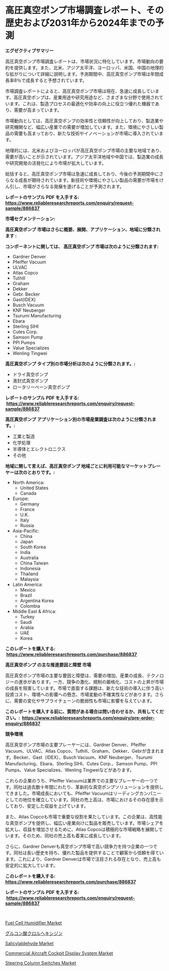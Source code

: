 <p><h1>高圧真空ポンプ市場調査レポート、その歴史および2031年から2024年までの予測</h1></p><p><strong>エグゼクティブサマリー</strong></p>
<p><p>高圧真空ポンプ市場調査レポートは、市場状況に特化しています。市場動向の要約を提供します。また、北米、アジア太平洋、ヨーロッパ、米国、中国の地理的な拡がりについて詳細に説明します。予測期間中、高圧真空ポンプ市場は年間成長率8％で成長すると予想されています。</p><p>市場調査レポートによると、高圧真空ポンプ市場は現在、急速に成長しています。高圧真空ポンプは、産業用途や研究用途など、さまざまな分野で使用されています。これは、製造プロセスの最適化や効率の向上に役立つ優れた機器であり、需要が高まっています。</p><p>市場動向としては、高圧真空ポンプの効率性と信頼性が向上しており、製造業や研究機関など、幅広い産業での需要が増加しています。また、環境にやさしい製品の需要も高まっており、新たな技術やイノベーションが市場に導入されています。</p><p>地理的には、北米およびヨーロッパが高圧真空ポンプ市場の主要な地域であり、需要が高いことが示されています。アジア太平洋地域や中国では、製造業の成長や研究開発の活発化により市場が拡大しています。</p><p>総括すると、高圧真空ポンプ市場は急速に成長しており、今後の予測期間中にさらなる成長が期待されています。新技術や環境にやさしい製品の需要が市場をけん引し、市場がさらなる発展を遂げることが予測されます。</p></p>
<p><strong>レポートのサンプル PDF を入手する: <a href="https://www.reliableresearchreports.com/enquiry/request-sample/886837">https://www.reliableresearchreports.com/enquiry/request-sample/886837</a></strong></p>
<p><strong>市場セグメンテーション:</strong></p>
<p><strong> 高圧真空ポンプ 市場はさらに概要、展開、アプリケーション、地域に分類されます :</strong></p>
<p><strong>コンポーネントに関しては、 高圧真空ポンプ 市場は次のように分類されます: &nbsp;</strong></p>
<p><ul><li>Gardner Denver</li><li>Pfeiffer Vacuum</li><li>ULVAC</li><li>Atlas Copco</li><li>Tuthill</li><li>Graham</li><li>Dekker</li><li>Gebr. Becker</li><li>Gast(IDEX)</li><li>Busch Vacuum</li><li>KNF Neuberger</li><li>Tsurumi Manufacturing</li><li>Ebara</li><li>Sterling SIHI</li><li>Cutes Corp.</li><li>Samson Pump</li><li>PPI Pumps</li><li>Value Specializes</li><li>Wenling Tingwei</li></ul></p>
<p><strong> 高圧真空ポンプ タイプ別の市場分析は次のように分類されます。:</strong></p>
<p><ul><li>ドライ真空ポンプ</li><li>液封式真空ポンプ</li><li>ロータリーベーン真空ポンプ</li></ul></p>
<p><strong>レポートのサンプル PDF を入手する: &nbsp;<a href="https://www.reliableresearchreports.com/enquiry/request-sample/886837">https://www.reliableresearchreports.com/enquiry/request-sample/886837</a></strong></p>
<p><strong> 高圧真空ポンプ アプリケーション別の市場産業調査は次のように分類されます。:</strong></p>
<p><ul><li>工業と製造</li><li>化学処理</li><li>半導体とエレクトロニクス</li><li>その他</li></ul></p>
<p><strong>地域に関して言えば、高圧真空ポンプ 地域ごとに利用可能なマーケットプレーヤーは次のとおりです。:</strong></p>
<p><ul>
    <li>
        North America:
        <ul>
            <li>United States</li>
            <li>Canada</li>
        </ul>
    </li>
    <li>
        Europe:
        <ul>
            <li>Germany</li>
            <li>France</li>
            <li>U.K.</li>
            <li>Italy</li>
            <li>Russia</li>
        </ul>
    </li>
    <li>
        Asia-Pacific:
        <ul>
            <li>China</li>
            <li>Japan</li>
            <li>South Korea</li>
            <li>India</li>
            <li>Australia</li>
            <li>China Taiwan</li>
            <li>Indonesia</li>
            <li>Thailand</li>
            <li>Malaysia</li>
        </ul>
    </li>
    <li>
        Latin America:
        <ul>
            <li>Mexico</li>
            <li>Brazil</li>
            <li>Argentina Korea</li>
            <li>Colombia</li>
        </ul>
    </li>
    <li>
        Middle East & Africa:
        <ul>
            <li>Turkey</li>
            <li>Saudi</li>
            <li>Arabia</li>
            <li>UAE</li>
            <li>Korea</li>
        </ul>
    </li>
    </ul></p>
<p><strong>このレポートを購入する: &nbsp;<a href="https://www.reliableresearchreports.com/purchase/886837">https://www.reliableresearchreports.com/purchase/886837</a></strong></p>
<p><strong>高圧真空ポンプ の主な推進要因と障壁 市場</strong></p>
<p><p>高圧真空ポンプ市場の主要な要因と障壁は、需要の増加、産業の成長、テクノロジーの進歩があります。一方、競争の激化、規制の厳格化、コストの上昇が市場の成長を阻害しています。市場で直面する課題は、新たな技術の導入に伴う高い投資コスト、環境への影響への懸念、市場変動の不確実性などがあります。さらに、需要の変化やサプライチェーンの脆弱性も市場に影響を与えています。</p></p>
<p><strong>このレポートを購入する前に、質問がある場合は問い合わせるか、共有してください。:&nbsp; <a href="https://www.reliableresearchreports.com/enquiry/pre-order-enquiry/886837">https://www.reliableresearchreports.com/enquiry/pre-order-enquiry/886837</a></strong></p>
<p><strong>競争環境</strong></p>
<p><p>高圧真空ポンプ市場の主要プレーヤーには、Gardner Denver、Pfeiffer Vacuum、ULVAC、Atlas Copco、Tuthill、Graham、Dekker、Gebrが含まれます。Becker、Gast（IDEX）、Busch Vacuum、KNF Neuberger、Tsurumi Manufacturing、Ebara、Sterling SIHI、Cutes Corp.、Samson Pump、PPI Pumps、Value Specializes、Wenling Tingweiなどがあります。</p><p>これらの企業のうち、Pfeiffer Vacuumは業界での主要なプレーヤーの一つです。同社は過去数十年間にわたり、革新的な真空ポンプソリューションを提供してきました。市場成長においても、Pfeiffer Vacuumはリーディングカンパニーとしての地位を確立しています。同社の売上高は、市場におけるその存在感を示しており、安定した収益を上げています。</p><p>また、Atlas Copcoも市場で重要な役割を果たしています。この企業は、高性能な真空ポンプを提供し、幅広い産業向けに製品を販売しています。市場シェアを拡大し、収益を増加させるために、Atlas Copcoは積極的な市場戦略を展開しています。そのため、同社の売上高も着実に成長しています。</p><p>さらに、Gardner Denverも真空ポンプ市場で高い競争力を持つ企業の一つです。同社は長い歴史を持ち、優れた製品を提供することで顧客から信頼を得ています。これにより、Gardner Denverは市場で注目される存在となり、売上高も安定的に拡大しています。</p></p>
<p><strong>このレポートを購入する: &nbsp; <a href="https://www.reliableresearchreports.com/purchase/886837">https://www.reliableresearchreports.com/purchase/886837</a></strong></p>
<p><strong>レポートのサンプル PDF を入手する: &nbsp;<a href="https://www.reliableresearchreports.com/enquiry/request-sample/886837">https://www.reliableresearchreports.com/enquiry/request-sample/886837</a></strong><strong></strong></p>
<p>&nbsp;</p>
<p><p><a href="https://github.com/angelajermaine/Market-Research-Report-List-2/blob/main/fuel-cell-humidifier-market.md">Fuel Cell Humidifier Market</a></p><p><a href="https://github.com/ReganWisoky2023/Market-Research-Report-List-1/blob/main/637926316162.md">グルコン酸クロルヘキシジン</a></p><p><a href="https://simplistic-meeting-7ee.notion.site/Salicylaldehyde-Market-Growth-Market-Trends-COVID-19-Impact-and-Forecasts-for-period-from-2024--acad3c275aab4a41b36f46eb224851c5">Salicylaldehyde Market</a></p><p><a href="https://issuu.com/reportprime-2/docs/commercial-aircraft-cockpit-display-system-market-">Commercial Aircraft Cockpit Display System Market</a></p><p><a href="https://view.publitas.com/reportprime-1/steering-column-switches-market-growth-market-trends-covid-19-impact-and-forecasts-for-period-from-2024-2031/">Steering Column Switches Market</a></p></p>
